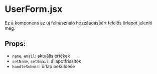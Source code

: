 # UserForm.jsx

Ez a komponens az új felhasználó hozzáadásáért felelős űrlapot jeleníti meg.

## Props:
- `name`, `email`: aktuális értékek
- `setName`, `setEmail`: állapotfrissítők
- `handleSubmit`: űrlap beküldése
